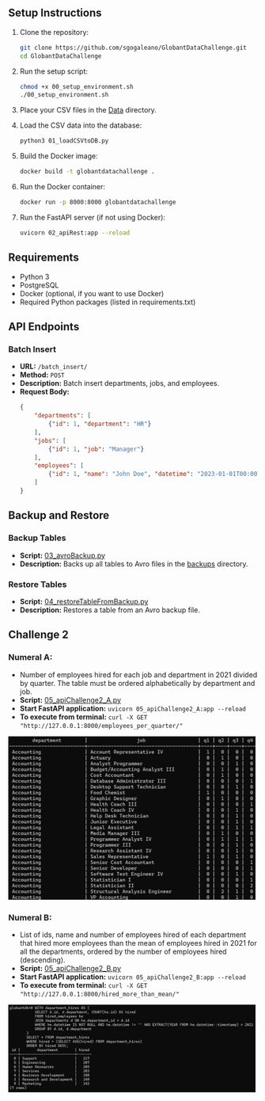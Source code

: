 ## Setup Instructions

1. Clone the repository:
    ```bash
    git clone https://github.com/sgogaleano/GlobantDataChallenge.git
    cd GlobantDataChallenge
    ```

2. Run the setup script:
    ```bash
    chmod +x 00_setup_environment.sh
    ./00_setup_environment.sh
    ```

3. Place your CSV files in the [Data](http://_vscodecontentref_/2) directory.

4. Load the CSV data into the database:
    ```bash
    python3 01_loadCSVtoDB.py
    ```

5. Build the Docker image:
    ```bash
    docker build -t globantdatachallenge .
    ```

6. Run the Docker container:
    ```bash
    docker run -p 8000:8000 globantdatachallenge
    ```

7. Run the FastAPI server (if not using Docker):
    ```bash
    uvicorn 02_apiRest:app --reload
    ```

## Requirements

- Python 3
- PostgreSQL
- Docker (optional, if you want to use Docker)
- Required Python packages (listed in requirements.txt)

## API Endpoints

### Batch Insert
- **URL:** `/batch_insert/`
- **Method:** `POST`
- **Description:** Batch insert departments, jobs, and employees.
- **Request Body:**
    ```json
    {
        "departments": [
            {"id": 1, "department": "HR"}
        ],
        "jobs": [
            {"id": 1, "job": "Manager"}
        ],
        "employees": [
            {"id": 1, "name": "John Doe", "datetime": "2023-01-01T00:00:00", "department_id": 1, "job_id": 1}
        ]
    }
    ```

## Backup and Restore

### Backup Tables
- **Script:** [03_avroBackup.py](http://_vscodecontentref_/3)
- **Description:** Backs up all tables to Avro files in the [backups](http://_vscodecontentref_/4) directory.

### Restore Tables
- **Script:** [04_restoreTableFromBackup.py](http://_vscodecontentref_/5)
- **Description:** Restores a table from an Avro backup file.

## Challenge 2

### Numeral A:
- Number of employees hired for each job and department in 2021 divided by quarter. The table must be ordered alphabetically by department and job.
- **Script:** [05_apiChallenge2_A.py](http://_vscodecontentref_/6)
- **Start FastAPI application:** `uvicorn 05_apiChallenge2_A:app --reload`
- **To execute from terminal:** `curl -X GET "http://127.0.0.1:8000/employees_per_quarter/"`
<img src="./images/numeralA.png" alt="Project ScreenshotA" width="500">

### Numeral B:
- List of ids, name and number of employees hired of each department that hired more employees than the mean of employees hired in 2021 for all the departments, ordered by the number of employees hired (descending).
- **Script:** [05_apiChallenge2_B.py](http://_vscodecontentref_/7)
- **Start FastAPI application:** `uvicorn 05_apiChallenge2_B:app --reload`
- **To execute from terminal:** `curl -X GET "http://127.0.0.1:8000/hired_more_than_mean/"`
<img src="./images/numeralB.png" alt="Project ScreenshotB" width="500">